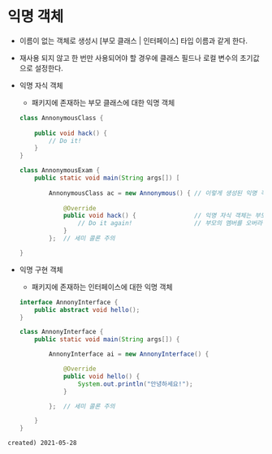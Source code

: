 익명 객체
=========
- 이름이 없는 객체로 생성시 [부모 클래스 | 인터페이스] 타입 이름과 같게 한다.
- 재사용 되지 않고 한 번만 사용되어야 할 경우에 클래스 필드나 로컬 변수의 초기값으로 설정한다.

- 익명 자식 객체
    - 패키지에 존재하는 부모 클래스에 대한 익명 객체 
    ```java
    class AnnonymousClass { 
        
        public void hack() {
            // Do it!
        }
    }
 
    class AnnonymousExam { 
        public static void main(String args[]) [
            
            AnnonymousClass ac = new Annonymous() { // 이렇게 생성된 익명 객체는 AnnonymousClass의 자식 클래스가 된다.
                
                @Override
                public void hack() {                // 익명 자식 객체는 부모 클래스 타입(부모 객체)이기 때문에 부모의 멤버만 사용 가능하고, 
                    // Do it again!                 // 부모의 멤버를 오버라이딩해서만 사용해야 한다.
                }
            };  // 세미 콜론 주의

    }
    ```

- 익명 구현 객체
    - 패키지에 존재하는 인터페이스에 대한 익명 객체
    ```java
    interface AnnonyInterface {
        public abstract void hello();
    }

    class AnnonyInterface {
        public static void main(String args[]) {

            AnnonyInterface ai = new AnnonyInterface() {

                @Override
                public void hello() {
                    System.out.println("안녕하세요!");
                }

            };  // 세미 콜론 주의

        }
    }
    ```

```
created) 2021-05-28
```